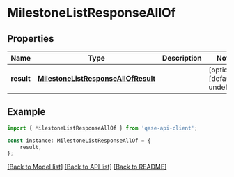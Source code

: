# MilestoneListResponseAllOf


## Properties

Name | Type | Description | Notes
------------ | ------------- | ------------- | -------------
**result** | [**MilestoneListResponseAllOfResult**](MilestoneListResponseAllOfResult.md) |  | [optional] [default to undefined]

## Example

```typescript
import { MilestoneListResponseAllOf } from 'qase-api-client';

const instance: MilestoneListResponseAllOf = {
    result,
};
```

[[Back to Model list]](../README.md#documentation-for-models) [[Back to API list]](../README.md#documentation-for-api-endpoints) [[Back to README]](../README.md)
